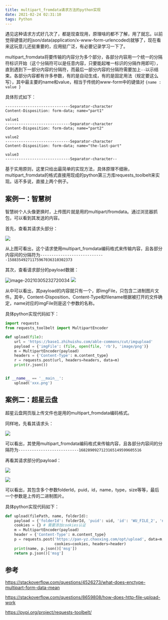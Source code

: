 ```yaml
---
title: multipart_fromdata请求方法的python实现
date: 2021-02-24 02:31:10
tags: Python
---
```


遇见这种请求方式好几次了，都是现查现用，原理啥的都不了解，用了就忘。以前觉得键值对的json/data(application/x-www-form-urlencoded)就够了，现在看来这玩意儿还挺重要的，应用挺广泛，有必要记录学习一下了。

<!-- more -->

multipart_fromdata将要传输的内容分为多个部分，各部分内容用一个统一的分隔符标识开始（这个分隔符可以是任意内容，只要能起唯一标识的分隔作用即可），直到遇到下一部分内容的分隔符，而最后一部分内容的分隔符需要加上`--`以示结束。各部分内容都有许多参数，有的是自动生成，有的是固定用法（规定要这么写），其中最主要的name和value，相当于传统的www-form中的键值对 `{name : value }` 

具体形式如下：

```
-----------------------------Separator-character
Content-Disposition: form-data; name="part1"

value1
-----------------------------Separator-character
Content-Disposition: form-data; name="part2"

value2
-----------------------------Separator-character
Content-Disposition: form-data; name="the-last-part"

value3
-----------------------------Separator-character--
```

基于实用原则，这里只给出最简单的实现方法，具体原理不细揪，multipart_fromdata的格式直接用现成的python第三方库requests_toolbelt来实现。话不多说，直接上两个例子。

## 案例一：智慧树

智慧树个人头像更换时，上传图片就是用的multipart/fromdata。通过浏览器抓包，可以看到其发送的内容。

首先，查看其请求头部分：

![](https://cdn.jsdelivr.net/gh/ghcdn/img/20210305234017.png)

从上图可看出，这个请求使用multipart_fromdata编码格式来传输内容，且各部分内容间的分隔符为`-----------------------------15883549271175967036310302373`



其次，查看请求部分的payload数据：

![image-20210305232720034](https://cdn.jsdelivr.net/gh/ghcdn/img/20210305233128.png)
![](https://cdn.jsdelivr.net/gh/ghcdn/img/20210305233234.png)

从中可以看出，其payload的内容就只有一个，即imgFile，只包含二进制图片文件。其中，Content-Disposition、Content-Type和filename根据被打开的文件确定，name对应的imgFile则是这个参数的名称。

具体python实现代码如下：

```python
import requests
from requests_toolbelt import MultipartEncoder

def upload(file):
    url = 'https://base1.zhihuishu.com/able-commons/cut/imgupload'
    payload = {'imgFile': (file, open(file, 'rb'), 'image/png')}
    m = MultipartEncoder(payload)
    headers = {'Content-Type': m.content_type}
    r = requests.post(url, headers=headers, data=m)
    print(r.json())


if __name__ == '__main__':
    upload('xxx.png')
```

## 案例二：超星云盘

超星云盘网页版上传文件也是用的multipart_fromdata编码格式。

同样地，先看其请求头：

![](https://cdn.jsdelivr.net/gh/ghcdn/img/20210305235820.png)

可以看出，其使用multipart_fromdata编码格式来传输内容，且各部分内容间的分隔符为`---------------------------1682890927123165149599605516` 

再看其请求部分的payload：

![](https://cdn.jsdelivr.net/gh/ghcdn/img/20210306000414.png)

![](https://cdn.jsdelivr.net/gh/ghcdn/img/20210306000533.png)

可以看出，其包含多个参数folderId，puid，id，name，type，size等等，最后一个参数是上传的二进制图片。

具体python实现代码如下：

```python
def upload(filePath, name, folderId):
    payload = {'folderId': folderId, 'puid': uid, 'id': 'WU_FILE_2', 'name': name, 'type': 'image/png', 'lastModifiedDate': '', 'size': '', 'file': (name, open(filePath, 'rb'), 'image/png')}
    cookies = {} # 需要添加cookies认证
    m = MultipartEncoder(payload)
    header = {'Content-Type': m.content_type}
    p = requests.post('https://pan-yz.chaoxing.com/opt/upload', data=m,
                      cookies=cookies, headers=header)
    print(name, p.json()['msg'])
    return p.json()['msg']
```

## 参考

https://stackoverflow.com/questions/4526273/what-does-enctype-multipart-form-data-mean

https://stackoverflow.com/questions/8659808/how-does-http-file-upload-work

https://pypi.org/project/requests-toolbelt/